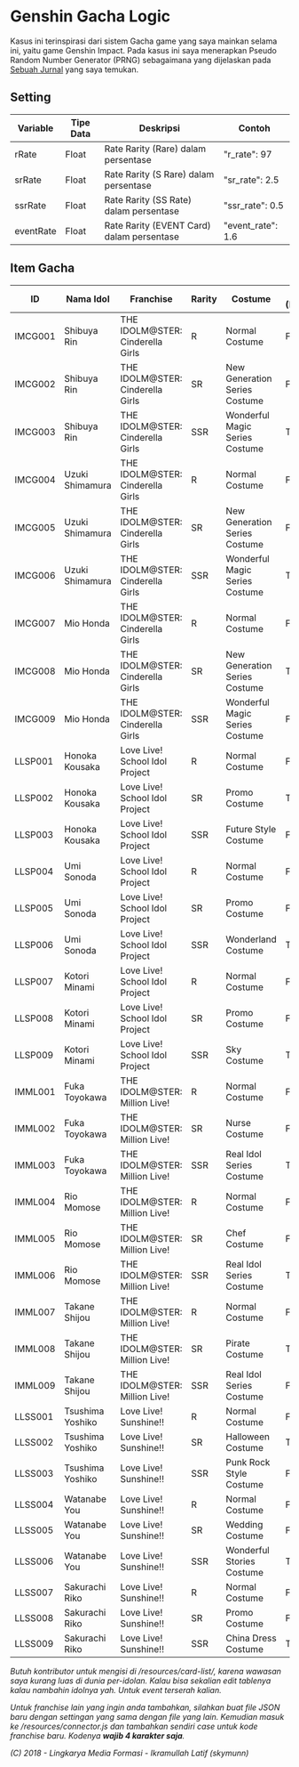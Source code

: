 # Genshin Gacha Logic
Kasus ini terinspirasi dari sistem Gacha game yang saya mainkan selama ini, yaitu game Genshin Impact. Pada kasus ini saya menerapkan Pseudo Random Number Generator (PRNG) sebagaimana yang dijelaskan pada <a href="https://informatika.stei.itb.ac.id/~rinaldi.munir/Kriptografi/2016-2017/Makalah2/Makalah2_Kripto_2016_08.pdf">Sebuah Jurnal</a> yang saya temukan.

## Setting

Variable | Tipe Data | Deskripsi | Contoh
-------- | --------- | --------- | ------
rRate | Float | Rate Rarity (Rare) dalam persentase | "r_rate": 97
srRate | Float | Rate Rarity (S Rare) dalam persentase | "sr_rate": 2.5
ssrRate | Float | Rate Rarity (SS Rate) dalam persentase | "ssr_rate": 0.5
eventRate | Float | Rate Rarity (EVENT Card) dalam persentase | "event_rate": 1.6

## Item Gacha

ID | Nama Idol | Franchise | Rarity | Costume | Event (Boolean)
-- | --------- | --------- | ------ | ------- | ---------------
IMCG001 | Shibuya Rin | THE IDOLM@STER: Cinderella Girls | R | Normal Costume | False
IMCG002 | Shibuya Rin | THE IDOLM@STER: Cinderella Girls | SR | New Generation Series Costume | False
IMCG003 | Shibuya Rin | THE IDOLM@STER: Cinderella Girls | SSR | Wonderful Magic Series Costume | True
IMCG004 | Uzuki Shimamura | THE IDOLM@STER: Cinderella Girls | R | Normal Costume | False
IMCG005 | Uzuki Shimamura | THE IDOLM@STER: Cinderella Girls | SR | New Generation Series Costume | False
IMCG006 | Uzuki Shimamura | THE IDOLM@STER: Cinderella Girls | SSR | Wonderful Magic Series Costume | True
IMCG007 | Mio Honda | THE IDOLM@STER: Cinderella Girls | R | Normal Costume | False
IMCG008 | Mio Honda | THE IDOLM@STER: Cinderella Girls | SR | New Generation Series Costume | True
IMCG009 | Mio Honda | THE IDOLM@STER: Cinderella Girls | SSR | Wonderful Magic Series Costume | False
LLSP001 | Honoka Kousaka | Love Live! School Idol Project | R | Normal Costume | False
LLSP002 | Honoka Kousaka | Love Live! School Idol Project | SR | Promo Costume | True
LLSP003 | Honoka Kousaka | Love Live! School Idol Project | SSR | Future Style Costume | False
LLSP004 | Umi Sonoda | Love Live! School Idol Project | R | Normal Costume | False
LLSP005 | Umi Sonoda | Love Live! School Idol Project | SR | Promo Costume | False
LLSP006 | Umi Sonoda | Love Live! School Idol Project | SSR | Wonderland Costume | True
LLSP007 | Kotori Minami | Love Live! School Idol Project | R | Normal Costume | False
LLSP008 | Kotori Minami | Love Live! School Idol Project | SR | Promo Costume | False
LLSP009 | Kotori Minami | Love Live! School Idol Project | SSR | Sky Costume | True
IMML001 | Fuka Toyokawa | THE IDOLM@STER: Million Live! | R | Normal Costume | False
IMML002 | Fuka Toyokawa | THE IDOLM@STER: Million Live! | SR | Nurse Costume | False
IMML003 | Fuka Toyokawa | THE IDOLM@STER: Million Live! | SSR | Real Idol Series Costume | True
IMML004 | Rio Momose | THE IDOLM@STER: Million Live! | R | Normal Costume | False
IMML005 | Rio Momose | THE IDOLM@STER: Million Live! | SR | Chef Costume | False
IMML006 | Rio Momose | THE IDOLM@STER: Million Live! | SSR | Real Idol Series Costume | True
IMML007 | Takane Shijou | THE IDOLM@STER: Million Live! | R | Normal Costume | False
IMML008 | Takane Shijou | THE IDOLM@STER: Million Live! | SR | Pirate Costume | True
IMML009 | Takane Shijou | THE IDOLM@STER: Million Live! | SSR | Real Idol Series Costume | False
LLSS001 | Tsushima Yoshiko | Love Live! Sunshine!! | R | Normal Costume | False
LLSS002 | Tsushima Yoshiko | Love Live! Sunshine!! | SR | Halloween Costume | True
LLSS003 | Tsushima Yoshiko | Love Live! Sunshine!! | SSR | Punk Rock Style Costume | False
LLSS004 | Watanabe You | Love Live! Sunshine!! | R | Normal Costume | False
LLSS005 | Watanabe You | Love Live! Sunshine!! | SR | Wedding Costume | False
LLSS006 | Watanabe You | Love Live! Sunshine!! | SSR | Wonderful Stories Costume | True
LLSS007 | Sakurachi Riko | Love Live! Sunshine!! | R | Normal Costume | False
LLSS008 | Sakurachi Riko | Love Live! Sunshine!! | SR | Promo Costume | False
LLSS009 | Sakurachi Riko | Love Live! Sunshine!! | SSR | China Dress Costume | True

*Butuh kontributor untuk mengisi di /resources/card-list/, karena wawasan saya kurang luas di dunia per-idolan. Kalau bisa sekalian edit tablenya kalau nambahin idolnya yah. Untuk event terserah kalian.*

*Untuk franchise lain yang ingin anda tambahkan, silahkan buat file JSON baru dengan settingan yang sama dengan file yang lain. Kemudian masuk ke /resources/connector.js dan tambahkan sendiri case untuk kode franchise baru. Kodenya **wajib 4 karakter saja**.*

*(C) 2018 - Lingkarya Media Formasi - Ikramullah Latif (skymunn)*
